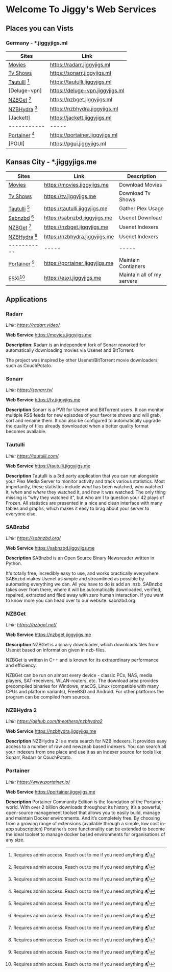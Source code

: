 # Welcome To Jiggy's Web Services

## Places you can Vists

### Germany - *.jiggyjigs.ml

| Sites | Link  |
|-------|-------|
| [Movies](#radarr) | <https://radarr.jiggyjigs.ml> |
| [Tv Shows](#tv) | <https://sonarr.jiggyjigs.ml> |
| [Tautulli](#tautulli) [^*] | <https://tautulli.jiggyjigs.ml> |
| [Deluge-vpn]  | <https://deluge-vpn.jiggyjigs.ml> |
| [NZBGet](#nzbget) [^*] | <https://nzbget.jiggyjigs.ml> |
| [NZBHydra](#nzbhydra) [^*] | <https://nzbhydra.jiggyjigs.ml> |
| [Jackett] | <https://jackett.jiggyjigs.ml> |
|-----------|-----|-----|
| [Portainer](#portainer) [^*] | <https://portainer.jiggyjigs.ml> |
| [PGUI] | <https://pgui.jiggyjigs.ml> |

## Kansas City - *.jiggyjigs.me

| Sites | Link  | Description |
|-------|-------|-------------|
| [Movies](#radarr) | <https://movies.jiggyjigs.me> | Download Movies |
| [Tv Shows](#tv) | <https://tv.jiggyjigs.me> | Download Tv Shows |
| [Tautulli](#tautulli) [^*] | <https://tautulli.jiggyjigs.me> | Gather Plex Usage |
| [Sabnzbd](#sabnzbd) [^*]  | <https://sabnzbd.jiggyjigs.me> | Usenet Download |
| [NZBGet](#nzbget) [^*] | <https://nzbget.jiggyjigs.me> | Usenet Indexers|
| [NZBHydra](#nzbhydra) [^*] | <https://nzbhydra.jiggyjigs.me> | Usenet Indexers|
|-----------|-----|-----|
| [Portainer](#portainer) [^*] | <https://portainer.jiggyjigs.me> | Maintain Contianers |
| ESXi[^*]     | <https://esxi.jiggyjigs.me> | Maintain all of my servers |

## Applications

### Radarr

*Link: <https://radarr.video/>*

**Web Service** <https://movies.jiggyjigs.me>

**Description**: Radarr is an independent fork of Sonarr reworked for automatically downloading movies via Usenet and BitTorrent.

The project was inspired by other Usenet/BitTorrent movie downloaders such as CouchPotato.

### Sonarr

*Link: <https://sonarr.tv/>*

**Web Service** <https://tv.jiggyjigs.me>

**Description** Sonarr is a PVR for Usenet and BitTorrent users. It can monitor multiple RSS feeds for new episodes of your favorite shows and will grab, sort and rename them. It can also be configured to automatically upgrade the quality of files already downloaded when a better quality format becomes available.

### Tautulli

*Link: <https://tautulli.com/>*

**Web Service** <https://tautulli.jiggyjigs.me>

**Description** Tautulli is a 3rd party application that you can run alongside your Plex Media Server to monitor activity and track various statistics. Most importantly, these statistics include *what* has been watched, *who* watched it, *when* and *where* they watched it, and *how* it was watched. The only thing missing is "why they watched it", but who am I to question your 42 plays of Frozen. All statistics are presented in a nice and clean interface with many tables and graphs, which makes it easy to brag about your server to everyone else.

### SABnzbd

*Link: <https://sabnzbd.org/>*

**Web Service** <https://sabnzbd.jiggyjigs.me>

**Description** SABnzbd is an Open Source Binary Newsreader written in Python.

It's totally free, incredibly easy to use, and works practically everywhere. SABnzbd makes Usenet as simple and streamlined as possible by automating everything we can. All you have to do is add an .nzb. SABnzbd takes over from there, where it will be automatically downloaded, verified, repaired, extracted and filed away with zero human interaction. If you want to know more you can head over to our website: sabnzbd.org.

### NZBGet

*Link: <https://nzbget.net/>*

**Web Service** <https://nzbget.jiggyjigs.me>

**Description** NZBGet is a binary downloader, which downloads files from Usenet based on information given in nzb-files.

NZBGet is written in C++ and is known for its extraordinary performance and efficiency.

NZBGet can be run on almost every device - classic PCs, NAS, media players, SAT-receivers, WLAN-routers, etc. The download area provides precompiled binaries for Windows, macOS, Linux (compatible with many CPUs and platform variants), FreeBSD and Android. For other platforms the program can be compiled from sources.

### NZBHydra 2

*Link: <https://github.com/theotherp/nzbhydra2>*

**Web Service** <https://nzbhydra.jiggyjigs.me>

**Description** NZBHydra 2 is a meta search for NZB indexers. It provides easy access to a number of raw and newznab based indexers. You can search all your indexers from one place and use it as an indexer source for tools like Sonarr, Radarr or CouchPotato.

### Portainer

*Link: <https://www.portainer.io/>*

**Web Service** <https://portainer.jiggyjigs.me>

**Description** Portainer Community Edition is the foundation of the Portainer world. With over 2 billion downloads throughout its history, it’s a powerful, open-source management toolset that allows you to easily build, manage and maintain Docker environments. And it’s completely free. By choosing from a growing range of extensions (available through a simple, low cost in-app subscription) Portainer’s core functionality can be extended to become the ideal toolset to manage docker based environments for organisations of any size.

[^*]: Requires admin access. Reach out to me if you need anything :mailbox_with_mail:
